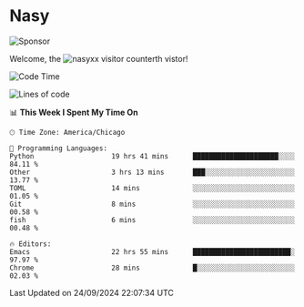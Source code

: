 # Nasy

<!--
<p align="center">
<img height="200" src="https://github-readme-stats.vercel.app/api?username=nasyxx&count_private=true&show_icons=true&theme=dracula&include_all_commits=true"/>
<img height="200" src="https://github-readme-stats.vercel.app/api/top-langs/?username=nasyxx&theme=dracula&hide=html,jupyter+notebook&count_private=true&show_icons=true"/>
</p>

  
----------------
-->

![Sponsor](https://img.shields.io/static/v1.svg?label=Sponsor&message=%E2%9D%A4&logo=GitHub&style=flat&color=pink)
 
Welcome, the ![nasyxx visitor counter](https://count.getloli.com/get/@nasyxx?theme=rule34)th vistor!
 
<!--START_SECTION:waka-->
![Code Time](http://img.shields.io/badge/Code%20Time-4%2C660%20hrs%2022%20mins-blue)

![Lines of code](https://img.shields.io/badge/From%20Hello%20World%20I%27ve%20Written-5.9%20million%20lines%20of%20code-blue)

📊 **This Week I Spent My Time On** 

```text
🕑︎ Time Zone: America/Chicago

💬 Programming Languages: 
Python                   19 hrs 41 mins      █████████████████████░░░░   84.11 % 
Other                    3 hrs 13 mins       ███░░░░░░░░░░░░░░░░░░░░░░   13.77 % 
TOML                     14 mins             ░░░░░░░░░░░░░░░░░░░░░░░░░   01.05 % 
Git                      8 mins              ░░░░░░░░░░░░░░░░░░░░░░░░░   00.58 % 
fish                     6 mins              ░░░░░░░░░░░░░░░░░░░░░░░░░   00.48 % 

🔥 Editors: 
Emacs                    22 hrs 55 mins      ████████████████████████░   97.97 % 
Chrome                   28 mins             █░░░░░░░░░░░░░░░░░░░░░░░░   02.03 % 
```


 Last Updated on 24/09/2024 22:07:34 UTC
<!--END_SECTION:waka-->

<!-- ![visitors](https://visitor-badge.laobi.icu/badge?page_id=nasyxx.nasyxx) -->

